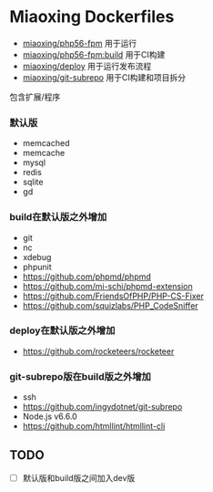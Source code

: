 # Miaoxing Dockerfiles

- [miaoxing/php56-fpm](https://github.com/miaoxing/dockerfiles/blob/master/php-fpm/Dockerfile) 用于运行
- [miaoxing/php56-fpm:build](https://github.com/miaoxing/dockerfiles/blob/master/build/php-fpm/Dockerfile) 用于CI构建
- [miaoxing/deploy](https://github.com/miaoxing/dockerfiles/blob/master/deploy/Dockerfile) 用于运行发布流程
- [miaoxing/git-subrepo](https://github.com/miaoxing/dockerfiles/blob/master/git-subrepo/Dockerfile) 用于CI构建和项目拆分

包含扩展/程序

### 默认版

- memcached
- memcache
- mysql
- redis
- sqlite
- gd

### build在默认版之外增加

- git
- nc
- xdebug
- phpunit
- https://github.com/phpmd/phpmd
- https://github.com/mi-schi/phpmd-extension
- https://github.com/FriendsOfPHP/PHP-CS-Fixer
- https://github.com/squizlabs/PHP_CodeSniffer

### deploy在默认版之外增加

- https://github.com/rocketeers/rocketeer

### git-subrepo版在build版之外增加

- ssh
- https://github.com/ingydotnet/git-subrepo
- Node.js v6.6.0
- https://github.com/htmllint/htmllint-cli

## TODO

- [ ] 默认版和build版之间加入dev版
